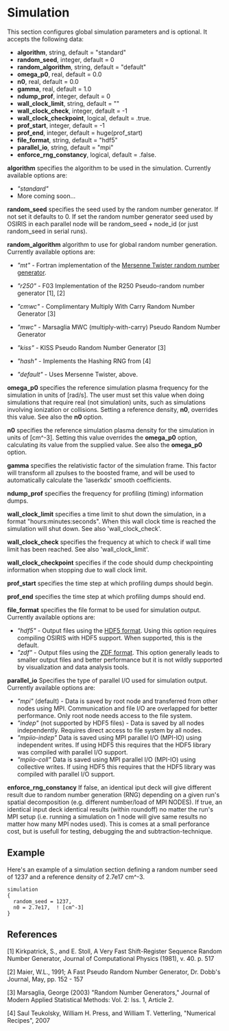 # Simulation

This section configures global simulation parameters and is optional. It
accepts the following data:

- **algorithm**, string, default = "standard"
- **random_seed**, integer, default = 0
- **random_algorithm**, string, default = "default"
- **omega_p0**, real, default = 0.0
- **n0**, real, default = 0.0
- **gamma**, real, default = 1.0
- **ndump_prof**, integer, default = 0
- **wall_clock_limit**, string, default = ""
- **wall_clock_check**, integer, default = -1
- **wall_clock_checkpoint**, logical, default = .true.
- **prof_start**, integer, default = -1
- **prof_end**, integer, default = huge(prof_start)
- **file_format**, string, default = "hdf5"
- **parallel_io**, string, default = "mpi"
- **enforce_rng_constancy**, logical, default = .false.

**algorithm** specifies the algorithm to be used in the simulation. Currently available
options are:

- *"standard"*
- More coming soon...

**random_seed** specifies the seed used by the random number generator.
If not set it defaults to 0. If set the random number generator seed
used by OSIRIS in each parallel node will be random_seed + node_id (or
just random_seed in serial runs).

**random_algorithm** algorithm to use for global random number generation.
Currently available options are:

- *"mt"* - Fortran implementation of the [Mersenne Twister random number generator](http://www.math.sci.hiroshima-u.ac.jp/~m-mat/MT/emt.html).

- *"r250"* - F03 Implementation of the R250 Pseudo-random number generator \[1\], \[2\]

- *"cmwc"* - Complimentary Multiply With Carry Random Number Generator \[3\]

- *"mwc"* - Marsaglia MWC (multiply-with-carry) Pseudo Random Number Generator

- *"kiss"* - KISS Pseudo Random Number Generator \[3\]

- *"hash"* - Implements the Hashing RNG from \[4\]

- *"default"* - Uses Mersenne Twister, above.

**omega_p0** specifies the reference simulation plasma frequency for the
simulation in units of \[rad/s\]. The user must set this value when
doing simulations that require real (not simulation) units, such as
simulations involving ionization or collisions. Setting a reference
density, **n0**, overrides this value. See also the **n0** option.

**n0** specifies the reference simulation plasma density for the
simulation in units of \[cm^-3\]. Setting this value overrides the
**omega_p0** option, calculating its value from the supplied value. See
also the **omega_p0** option.

**gamma** specifies the relativistic factor of the simulation frame.
This factor will transform all zpulses to the boosted frame, and will be
used to automatically calculate the 'laserkdx' smooth coefficients.

**ndump_prof** specifies the frequency for profiling (timing)
information dumps.

**wall_clock_limit** specifies a time limit to shut down the simulation,
in a format "hours:minutes:seconds". When this wall clock time is reached the simulation
will shut down. See also 'wall_clock_check'.

**wall_clock_check** specifies the frequency at which to check if wall
time limit has been reached. See also 'wall_clock_limit'.

**wall_clock_checkpoint** specifies if the code should dump
checkpointing information when stopping due to wall clock limit.

**prof_start** specifies the time step at which profiling dumps should begin.

**prof_end** specifies the time step at which profiling dumps should end.

**file_format** specifies the file format to be used for simulation output.
Currently available options are:
- *"hdf5"* - Output files using the [HDF5 format](https://www.hdfgroup.org/solutions/hdf5/). Using this option requires compiling OSIRIS with HDF5 support. When supported, this is the default.
- *"zdf"* - Output files using the [ZDF format](https://github.com/zpic-plasma/zpic/tree/main/zdf). This option generally leads to smaller output files and better performance but it is not wildly supported by visualization and data analysis tools.

**parallel_io** Specifies the type of parallel I/O used for simulation output.
Currently available options are:
- *"mpi"* (default) - Data is saved by root node and transferred from other nodes using MPI. Communication and file I/O are overlapped for better performance. Only root node needs access to the file system.
- *"indep"* (not supported by HDF5 files) - Data is saved by all nodes independently. Requires direct access to file system by all nodes.
- *"mpiio-indep"* Data is saved using MPI parallel I/O (MPI-IO) using independent writes. If using HDF5 this requires that the HDF5 library was compiled with parallel I/O support.
- *"mpiio-coll"* Data is saved using MPI parallel I/O (MPI-IO) using collective writes. If using HDF5 this requires that the HDF5 library was compiled with parallel I/O support.

**enforce_rng_constancy** If false, an identical iput deck will give different result
due to random number generation (RNG) depending on a given run's spatial decomposition
(e.g. different number/load of MPI NODES).
If true, an identical input deck identical results (within roundoff) no matter the run's MPI setup
(i.e. running a simulation on 1 node will give same results no matter how many MPI nodes used).
This is comes at a small perforance cost, but is usefull for testing, debugging the and subtraction-technique.

## Example

Here's an example of a simulation section defining a random number seed
of 1237 and a reference density of 2.7e17 cm^-3.

```text
simulation 
{
  random_seed = 1237, 
  n0 = 2.7e17,  ! [cm^-3]
}
```

## References

\[1\] Kirkpatrick, S., and E. Stoll, A Very Fast Shift-Register Sequence Random Number Generator, Journal of Computational Physics (1981), v. 40. p. 517

\[2\] Maier, W.L., 1991; A Fast Pseudo Random Number Generator, Dr. Dobb's Journal, May, pp. 152 - 157

\[3\] Marsaglia, George (2003) "Random Number Generators," Journal of Modern Applied Statistical Methods: Vol. 2: Iss. 1, Article 2.

\[4\] Saul Teukolsky, William H. Press, and William T. Vetterling, "Numerical Recipes", 2007

